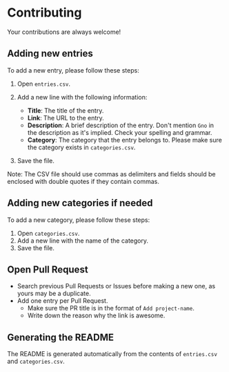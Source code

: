 # Contributing

Your contributions are always welcome!

## Adding new entries

To add a new entry, please follow these steps:

1. Open `entries.csv`.
2. Add a new line with the following information:

   - **Title**: The title of the entry.
   - **Link**: The URL to the entry.
   - **Description**: A brief description of the entry. Don't mention `Gno` in the description as it's implied. Check your spelling and grammar.
   - **Category**: The category that the entry belongs to. Please make sure the category exists in `categories.csv`.

3. Save the file.

Note: The CSV file should use commas as delimiters and fields should be enclosed with double quotes if they contain commas.

## Adding new categories if needed

To add a new category, please follow these steps:

1. Open `categories.csv`.
2. Add a new line with the name of the category.
3. Save the file.

## Open Pull Request

- Search previous Pull Requests or Issues before making a new one, as yours may be a duplicate.
- Add one entry per Pull Request.
  - Make sure the PR title is in the format of `Add project-name`.
  - Write down the reason why the link is awesome.

## Generating the README

The README is generated automatically from the contents of `entries.csv` and `categories.csv`.

<!-- For later:
Just a gentle reminder: **Try not to submit your own project. Instead, wait for someone finds it useful and submits it for you.**
-->